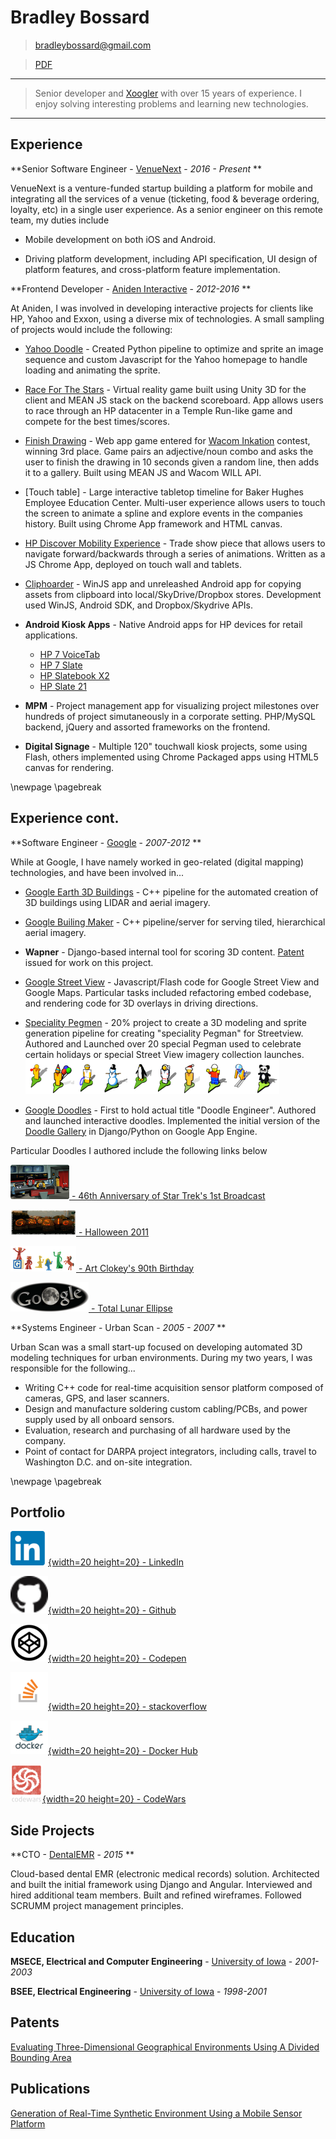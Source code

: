 Bradley Bossard
============

> <bradleybossard@gmail.com>

> [PDF](http://bradleybossard.github.io/resume/resume-of-bradley-bossard.pdf)

----

>  Senior developer and [Xoogler](http://google.about.com/od/wx/g/xooglers.htm) with over 15 years of experience.  I enjoy solving interesting problems and learning new technologies.

----

Experience
----------

**Senior Software Engineer - [VenueNext] - *2016 - Present* **

VenueNext is a venture-funded startup building a platform for
mobile and integrating all the services of a venue (ticketing,
food & beverage ordering, loyalty, etc) in a single user experience.  As a
senior engineer on this remote team, my duties include

* Mobile development on both iOS and Android.

* Driving platform development, including API specification, UI design
  of platform features, and cross-platform feature implementation.

**Frontend Developer - [Aniden Interactive] - *2012-2016* **

At Aniden, I was involved in developing interactive projects for clients like HP, Yahoo and Exxon, using a diverse mix of technologies. A small sampling of projects would include the following:

* [Yahoo Doodle] - Created Python pipeline to optimize and sprite an image sequence and custom Javascript for the Yahoo homepage to handle loading and animating the sprite.

* [Race For The Stars] - Virtual reality game built using Unity 3D for the client and MEAN JS stack on the backend scoreboard.  App allows users to race through an HP datacenter in a Temple Run-like game and compete for the best times/scores.

* [Finish Drawing] - Web app game entered for [Wacom Inkation] contest, winning 3rd place.  Game pairs an adjective/noun combo and asks the user to finish the drawing in 10 seconds given a random line, then adds it to a gallery.  Built using MEAN JS and Wacom WILL API.

* [Touch table] - Large interactive tabletop timeline for Baker Hughes Employee Education Center.  Multi-user experience allows users to touch the screen to animate a spline and explore events in the companies history.  Built using Chrome App framework and HTML canvas.

* [HP Discover Mobility Experience] - Trade show piece that allows users to navigate forward/backwards through a series of animations.  Written as a JS Chrome App, deployed on touch wall and tablets.

* [Cliphoarder] - WinJS app and unreleashed Android app for copying assets from clipboard into local/SkyDrive/Dropbox stores.  Development used WinJS, Android SDK, and Dropbox/Skydrive APIs.

* **Android Kiosk Apps** - Native Android apps for HP devices for retail applications.
    * [HP 7 VoiceTab]
    * [HP 7 Slate]
    * [HP Slatebook X2]
    * [HP Slate 21]

* **MPM** - Project management app for visualizing project milestones over hundreds of project simutaneously in a corporate setting.  PHP/MySQL backend, jQuery and assorted frameworks on the frontend.

* **Digital Signage** - Multiple 120" touchwall kiosk projects, some using Flash, others implemented using Chrome Packaged apps using HTML5 canvas for rendering.

\newpage
\pagebreak


Experience cont.
----------

**Software Engineer - [Google] - *2007-2012* **

While at Google, I have namely worked in geo-related (digital mapping) technologies, and have been involved in...

- [Google Earth 3D Buildings] - C++ pipeline for the automated creation of 3D buildings using LIDAR and aerial imagery. 

- [Google Builing Maker] - C++ pipeline/server for serving tiled, hierarchical aerial imagery.

- **Wapner** - Django-based internal tool for scoring 3D content.  [Patent] issued for work on this project.

- [Google Street View] - Javascript/Flash code for Google Street View and Google Maps.  Particular tasks included refactoring embed codebase, and rendering code for 3D overlays in driving directions.

- [Speciality Pegmen] - 20% project to create a 3D modeling and sprite generation pipeline for creating "speciality Pegman" for Streetview. Authored and Launched over 20 special Pegman used to celebrate certain holidays or special Street View imagery collection launches.![](./images/pegman.png)

- [Google Doodles] - First to hold actual title "Doodle Engineer".  Authored and launched interactive doodles.  Implemented the initial version of the [Doodle Gallery] in Django/Python on Google App Engine.

Particular Doodles I authored include the following links below

[![](./images/startrek.png) - 46th Anniversary of Star Trek's 1st Broadcast](http://www.google.com/doodles/46th-anniversary-of-star-treks-1st-broadcast)

[![](./images/halloween.png) - Halloween 2011](http://www.google.com/doodles/halloween-2011)

[![](./images/gumby.png) - Art Clokey's 90th Birthday](http://www.google.com/doodles/art-clokeys-90th-birthday)

[![](./images/lunar.png) - Total Lunar Ellipse](http://www.google.com/doodles/total-lunar-eclipse-live-imagery-provided-by-slooh)

**Systems Engineer - Urban Scan - *2005 - 2007* **

Urban Scan was a small start-up focused on developing automated 3D modeling techniques for urban environments. During my two years, I was responsible for the following...

* Writing C++ code for real-time acquisition sensor platform composed of cameras, GPS, and laser scanners.
* Design and manufacture soldering custom cabling/PCBs, and power supply used by all onboard sensors.
* Evaluation, research and purchasing of all hardware used by the company.
* Point of contact for DARPA project integrators, including calls, travel to Washington D.C. and on-site integration.

\newpage
\pagebreak

Portfolio
---------

[![](./images/linkedin.png){width=20 height=20} - LinkedIn](https://www.linkedin.com/in/bradleybossard)

[![](./images/github.png){width=20 height=20} - Github](https://github.com/bradleybossard)

[![](./images/codepen.png){width=20 height=20} - Codepen](https://codepen.io/bradleybossard)

[![](./images/stackoverflow.png){width=20 height=20} - stackoverflow](http://stackoverflow.com/users/1754642/bradley-bossard)

[![](./images/docker.png){width=20 height=20} - Docker Hub](https://hub.docker.com/u/bradleybossard)

[![](./images/codewars.png){width=20 height=20} - CodeWars](https://www.codewars.com/users/bradleybossard)

<!--
![](./images/hackerrank.png)[HackerRank](https://www.hackerrank.com/bradleybossard)
-->


Side Projects
-------------

**CTO - [DentalEMR] - *2015* **

Cloud-based dental EMR (electronic medical records) solution.  Architected and built the initial framework using Django and Angular.  Interviewed and hired additional team members.  Built and refined wireframes.  Followed SCRUMM project management principles.


Education
---------

**MSECE, Electrical and Computer Engineering** - [University of Iowa] - *2001-2003* 

**BSEE, Electrical Engineering** - [University of Iowa] - *1998-2001* 

Patents
------------------------

[Evaluating Three-Dimensional Geographical Environments Using A Divided Bounding Area] 

Publications
------------

[Generation of Real-Time Synthetic Environment Using a Mobile Sensor Platform]

<!--
Skills
--------------------

Languages And Frameworks
:   * Javascript (Node, jQuery, Angular, React, Redux
    * Python (Django)
    * C, C++
    * Java (Android)


Databases
:    * Mongo
      * PostgreSQL
      * MySQL
-->

[Xoogler]:http://google.about.com/od/wx/g/xooglers.htm
[VenueNext]:http://www.venuenext.com/
[Aniden Interactive]:http://www.aniden.com/
[Yahoo Doodle]:http://aniden.com/project/yahoo_logo
[Race For The Stars]:http://aniden.com/project/race_for_the_stars
[Finish Drawing]:http://finishdrawing.com
[Wacom Inkation]:http://devpost.com/software/finishdrawing-com
[HP Discover Mobility Experience]:http://aniden.com/project/mobility_touch_experience
[Cliphoarder]:http://cliphoarder.com/
[HP 7 VoiceTab]:https://play.google.com/store/apps/details?id=com.aniden.hp7voicetab.app
[HP 7 Slate]:https://play.google.com/store/apps/details?id=com.aniden.android.pine
[HP Slatebook X2]:https://play.google.com/store/apps/details?id=com.aniden.android.hp.screensaver.slatebook
[HP Slate 21]:https://play.google.com/store/apps/details?id=com.aniden.android.hp.screensaver.aio
[Google]:http://www.google.com
[Google Earth 3D Buildings]:http://www.google.com/earth/explore/showcase/3dbuildings.html
[Google Builing Maker]:http://www.google.com/earth/learn/3dbuildings.html
[Patent]:http://www.google.com/patents/US20150143301 
[Google Street View]:https://www.google.com/maps/streetview/
[Speciality Pegmen]:https://www.google.co.in/intl/en/help/maps/streetview/learn/pegman.html
[Google Doodles]:https://www.google.com/doodles
[Doodle Gallery]:https://www.google.com/doodles
[DentalEMR]:https://dentalemr.com
[University of Iowa]:http://www.uiowa.edu/

[Evaluating Three-Dimensional Geographical Environments Using A Divided Bounding Area]:http://www.google.com/patents/US20150143301
[Generation of Real-Time Synthetic Environment Using a Mobile Sensor Platform]:https://www.nads-sc.uiowa.edu/dscna/2001/Papers/Papelis%20_%20Generation%20of%20Real-Time%20Synthetic%20Environment....pdf

<!--
[](./images/pegman.png)

[![](./images/startrek.png) - 46th Anniversary of Star Trek's 1st Broadcast](http://www.google.com/doodles/46th-anniversary-of-star-treks-1st-broadcast)

[![](./images/halloween.png) - Halloween 2011](http://www.google.com/doodles/halloween-2011)

[![](./images/gumby.png) - Art Clokey's 90th Birthday](http://www.google.com/doodles/art-clokeys-90th-birthday)

[![](./images/lunar.png) - Total Lunar Ellipse](http://www.google.com/doodles/total-lunar-eclipse-live-imagery-provided-by-slooh)

-->

<script>
  (function(i,s,o,g,r,a,m){i['GoogleAnalyticsObject']=r;i[r]=i[r]||function(){
  (i[r].q=i[r].q||[]).push(arguments)},i[r].l=1*new Date();a=s.createElement(o),
  m=s.getElementsByTagName(o)[0];a.async=1;a.src=g;m.parentNode.insertBefore(a,m)
  })(window,document,'script','https://www.google-analytics.com/analytics.js','ga');

  ga('create', 'UA-52576926-1', 'auto');
  ga('send', 'pageview');

</script>
